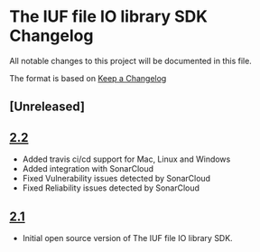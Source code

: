 # The IUF file IO library SDK Changelog

All notable changes to this project will be documented in this file.


The format is based on [Keep a Changelog](http://keepachangelog.com/en/1.0.0/)

## [Unreleased]

## [2.2]

- Added travis ci/cd support for Mac, Linux and Windows
- Added integration with SonarCloud
- Fixed Vulnerability issues detected by SonarCloud
- Fixed Reliability issues detected by SonarCloud

## [2.1]

- Initial open source version of The IUF file IO library SDK.

[2.1]: https://github.com/philips-software/ius-libiuf/releases/tag/2.1
[2.2]: https://github.com/philips-software/ius-libiuf/releases/tag/2.2
